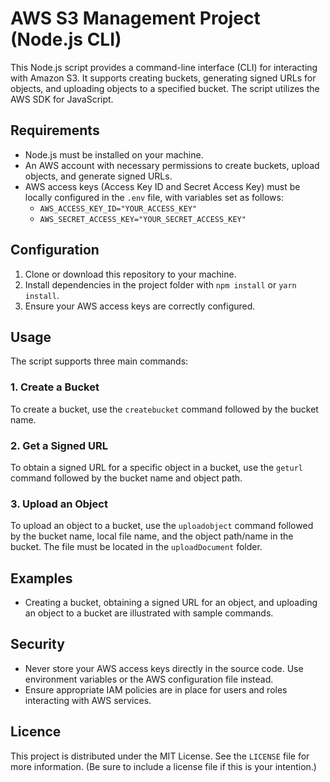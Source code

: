 # AWS S3 Management Project (Node.js CLI)

This Node.js script provides a command-line interface (CLI) for interacting with Amazon S3. It supports creating buckets, generating signed URLs for objects, and uploading objects to a specified bucket. The script utilizes the AWS SDK for JavaScript.

## Requirements

- Node.js must be installed on your machine.
- An AWS account with necessary permissions to create buckets, upload objects, and generate signed URLs.
- AWS access keys (Access Key ID and Secret Access Key) must be locally configured in the `.env` file, with variables set as follows:
  - `AWS_ACCESS_KEY_ID="YOUR_ACCESS_KEY"`
  - `AWS_SECRET_ACCESS_KEY="YOUR_SECRET_ACCESS_KEY"`

## Configuration

1. Clone or download this repository to your machine.
2. Install dependencies in the project folder with `npm install` or `yarn install`.
3. Ensure your AWS access keys are correctly configured.

## Usage

The script supports three main commands:

### 1. Create a Bucket

To create a bucket, use the `createbucket` command followed by the bucket name.

### 2. Get a Signed URL

To obtain a signed URL for a specific object in a bucket, use the `geturl` command followed by the bucket name and object path.

### 3. Upload an Object

To upload an object to a bucket, use the `uploadobject` command followed by the bucket name, local file name, and the object path/name in the bucket. The file must be located in the `uploadDocument` folder.

## Examples

- Creating a bucket, obtaining a signed URL for an object, and uploading an object to a bucket are illustrated with sample commands.

## Security

- Never store your AWS access keys directly in the source code. Use environment variables or the AWS configuration file instead.
- Ensure appropriate IAM policies are in place for users and roles interacting with AWS services.

## Licence

This project is distributed under the MIT License. See the `LICENSE` file for more information. (Be sure to include a license file if this is your intention.)
